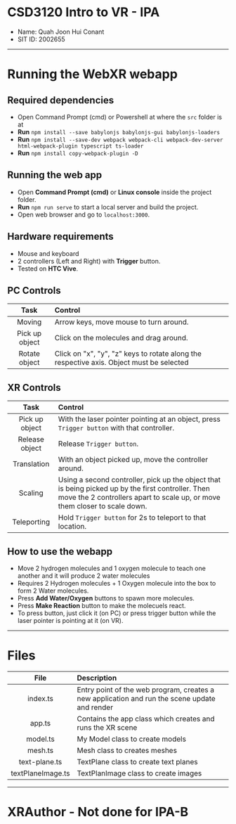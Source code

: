 # CSD3120 Intro to VR - IPA
- Name: Quah Joon Hui Conant
- SIT ID: 2002655

---

# Running the WebXR webapp
## Required dependencies
- Open Command Prompt (cmd) or Powershell at where the `src` folder is at
- **Run** `npm install --save babylonjs babylonjs-gui babylonjs-loaders`
- **Run** `npm install --save-dev webpack webpack-cli webpack-dev-server html-webpack-plugin typescript ts-loader`
- **Run** `npm install copy-webpack-plugin -D`

## Running the web app
- Open **Command Prompt (cmd)** or **Linux console** inside the project folder.
- **Run** `npm run serve` to start a local server and build the project.
- Open web browser and go to `localhost:3000`.

## Hardware requirements
- Mouse and keyboard
- 2 controllers (Left and Right) with **Trigger** button.
- Tested on **HTC Vive**.

## PC Controls
| **Task** | **Control** |
| :---: | :--- |
| Moving | Arrow keys, move mouse to turn around. |
| Pick up object | Click on the molecules and drag around. |
| Rotate object | Click on "x", "y", "z" keys to rotate along the respective axis. Object must be selected|

## XR Controls
| **Task** | **Control** |
| :---: | :--- |
| Pick up object | With the laser pointer pointing at an object, press `Trigger button` with that controller. |
| Release object | Release `Trigger button`. |
| Translation | With an object picked up, move the controller around. |
| Scaling | Using a second controller, pick up the object that is being picked up by the first controller. Then move the 2 controllers apart to scale up, or move them closer to scale down. |
| Teleporting | Hold `Trigger button` for 2s to teleport to that location. |

## How to use the webapp
- Move 2 hydrogen molecules and 1 oxygen molecule to teach one another and it will produce 2 water molecules
- Requires 2 Hydrogen molecules + 1 Oxygen molecule into the box to form 2 Water molecules.
- Press **Add Water/Oxygen** buttons to spawn more molecules.
- Press **Make Reaction** button to make the molecuels react.
- To press button, just click it (on PC) or press trigger button while the laser pointer is pointing at it (on VR).

---

# Files
| **File** | **Description** |
| :---: | :--- |
| index.ts | Entry point of the web program, creates a new application and run the scene update and render|
| app.ts | Contains the app class which creates and runs the XR scene |
| model.ts | My Model class to create models|
| mesh.ts | Mesh class to creates meshes |
| text-plane.ts | TextPlane class to create text planes |
| textPlaneImage.ts | TextPlanImage class to create images |

---

# XRAuthor - Not done for IPA-B
